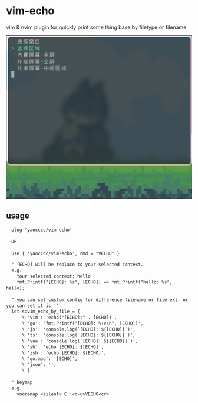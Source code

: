 # vim-echo

vim & nvim plugin for quickly print some thing base by filetype or filename

![avatar](./show.gif)

## usage

```plantext
  plug 'yaocccc/vim-echo'

  OR

  use { 'yaocccc/vim-echo', cmd = "VECHO" }
```

```options
  " [ECHO] will be replace to your selected context.
  e.g. 
    Your selected context: hello
    fmt.Printf("[ECHO]: %s", [ECHO]) => fmt.Printf("hello: %s", hello);

  " you can set custom config for difference filename or file ext, or you can set it is ''
  let s:vim_echo_by_file = {
      \ 'vim': 'echo("[ECHO]:" . [ECHO])',
      \ 'go': 'fmt.Printf("[ECHO]: %+v\n", [ECHO])',
      \ 'js': 'console.log(`[ECHO]: ${[ECHO]}`)',
      \ 'ts': 'console.log(`[ECHO]: ${[ECHO]}`)',
      \ 'vue': 'console.log(`[ECHO]: ${[ECHO]}`)',
      \ 'sh': 'echo [ECHO]: $[ECHO]',
      \ 'zsh': 'echo [ECHO]: $[ECHO]',
      \ 'go.mod': '[ECHO]',
      \ 'json': '',
      \ }

  " keymap
  e.g.
    vnoremap <silent> C :<c-u>VECHO<cr>
```
